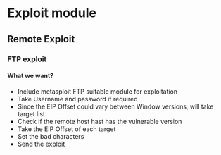 # Exploit module

## Remote Exploit 

### FTP exploit 

#### What we want? 
- Include metasploit FTP suitable module for exploitation
- Take Username and password if required 
- Since the EIP Offset could vary between Window versions, will take target list
- Check if the remote host hast has the vulnerable version 
- Take the EIP Offset of each target 
- Set the bad characters
- Send the exploit

